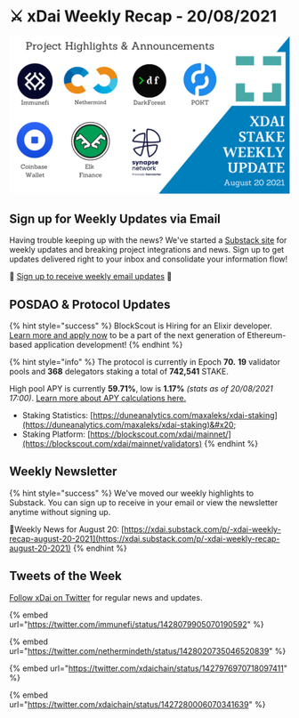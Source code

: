 # ⚔️ xDai Weekly Recap - 20/08/2021

![](<../../../../.gitbook/assets/weekly-update (5).png>)

## Sign up for Weekly Updates via Email

Having trouble keeping up with the news? We've started a [Substack site](https://xdai.substack.com) for weekly updates and breaking project integrations and news. Sign up to get updates delivered right to your inbox and consolidate your information flow!

💌 [Sign up to receive weekly email updates](https://xdai.substack.com) ​💌‌‌

## POSDAO & Protocol Updates <a href="#posdao-and-protocol-updates" id="posdao-and-protocol-updates"></a>

{% hint style="success" %}
BlockScout is Hiring for an Elixir developer. [Learn more and apply now](https://app.gitbook.com/@poa/s/xdai/careers-1/elixir-developer-blockscout) to be a part of the next generation of Ethereum-based application development!
{% endhint %}

{% hint style="info" %}
The protocol is currently in Epoch **70.** **19** validator pools and **368** delegators staking a total of **742,541** STAKE.

High pool APY is currently **59.71%**, low is **1.17%** _(stats as of 20/08/2021 17:00)_. [Learn more about APY calculations here.](../../../faqs/public-staking-validators-and-delegators.md#what-is-apy-annual-percentage-yield)​

* Staking Statistics: [https://duneanalytics.com/maxaleks/xdai-staking](https://duneanalytics.com/maxaleks/xdai-staking)​&#x20;
* Staking Platform: [https://blockscout.com/xdai/mainnet/](https://blockscout.com/xdai/mainnet/validators)​‌
{% endhint %}

## Weekly Newsletter <a href="#weekly-newsletter" id="weekly-newsletter"></a>

{% hint style="success" %}
We've moved our weekly highlights to Substack. You can sign up to receive in your email or view the newsletter anytime without signing up.

📰Weekly News for August 20: ‌[https://xdai.substack.com/p/-xdai-weekly-recap-august-20-2021](https://xdai.substack.com/p/-xdai-weekly-recap-august-20-2021)
{% endhint %}

## Tweets of the Week <a href="#tweets-of-the-week" id="tweets-of-the-week"></a>

​[Follow xDai on Twitter](https://twitter.com/xdaichain) for regular news and updates.

{% embed url="https://twitter.com/immunefi/status/1428079905070190592" %}

{% embed url="https://twitter.com/nethermindeth/status/1428020735046520839" %}

{% embed url="https://twitter.com/xdaichain/status/1427976970718097411" %}

{% embed url="https://twitter.com/xdaichain/status/1427280006070341639" %}

